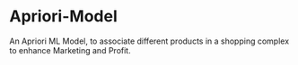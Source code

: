 # Apriori-Model
An Apriori ML Model, to associate different products in a shopping complex to enhance Marketing and Profit.
